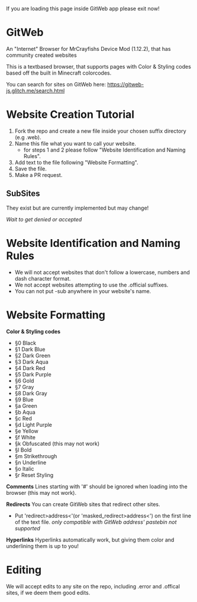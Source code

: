 If you are loading this page inside GitWeb app please exit now!

# GitWeb
An "Internet" Browser for MrCrayfishs Device Mod (1.12.2), that has community created websites

This is a textbased browser, that supports pages with Color & Styling codes based off the built in Minecraft colorcodes.

You can search for sites on GitWeb here: https://gitweb-js.glitch.me/search.html


# Website Creation Tutorial
1.  Fork the repo and create a new file inside your chosen suffix directory (e.g .web).
2.  Name this file what you want to call your website.
    - for steps 1 and 2 please follow "Website Identification and Naming Rules".
3.  Add text to the file following "Website Formatting".
4.  Save the file.
5.  Make a PR request.

## SubSites 
They exist but are currently implemented but may change!

*Wait to get denied or accepted*



# Website Identification and Naming Rules
- We will not accept websites that don't follow a lowercase, numbers and dash character format.
- We not accept websites attempting to use the .official suffixes.
- You can not put -sub anywhere in your website's name.



# Website Formatting
**Color & Styling codes**
 - §0	Black
 - §1	Dark Blue
 - §2	Dark Green	
 - §3	Dark Aqua	
 - §4	Dark Red	
 - §5	Dark Purple	
 - §6	Gold
 - §7	Gray
 - §8	Dark Gray
 - §9	Blue
 - §a	Green
 - §b	Aqua
 - §c	Red
 - §d	Light Purple
 - §e	Yellow
 - §f	White
 - §k	Obfuscated (this may not work)
 - §l	Bold
 - §m	Strikethrough
 - §n	Underline
 - §o	Italic
 - §r	Reset Styling


**Comments**
Lines starting with '#' should be ignored when loading into the browser (this may not work).

**Redirects**
You can create GitWeb sites that redirect other sites.

  - Put 'redirect>address<'(or 'masked_redirect>address<') on the first line of the text file.
  *only compatible with GitWeb address' pastebin not supported*

**Hyperlinks**
Hyperlinks automatically work, but giving them color and underlining them is up to you!

# Editing
We will accept edits to any site on the repo, including .error and .offical sites, if we deem them good edits.
